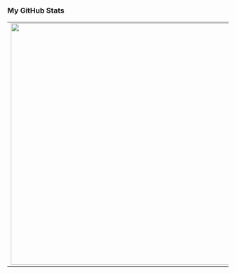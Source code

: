 ### My GitHub Stats
<p align="center">
  <table>
  <tr>
      <td><img width="550px" align="left" src="https://github-readme-stats.vercel.app/api?username=i-redbyte&hide_border=true&count_private=false&layout=compact&hide_title=true&show_icons=true&theme=merko" /></td>
      <td><img width="550px" src="https://github-readme-stats.vercel.app/api/top-langs/?username=i-redbyte&langs_count=10&hide=html&layout=compact&hide_border=true&hide_title=true&theme=merko" /></td>
  </tr>   
</table>
</p>
